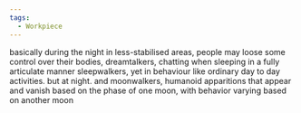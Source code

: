 ```yaml
---
tags:
  - Workpiece
---
```

basically during the night in less-stabilised areas, people may loose some control over their bodies, 
dreamtalkers, chatting when sleeping in a fully articulate manner
sleepwalkers, yet in behaviour like ordinary day to day activities. but at night.
 and moonwalkers, humanoid apparitions that appear and vanish based on the phase of one moon, with behavior varying based on another moon